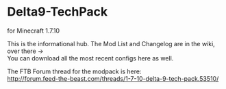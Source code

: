 # Delta9-TechPack
for Minecraft 1.7.10

This is the informational hub. The Mod List and Changelog are in the wiki, over there ->  
You can download all the most recent configs here as well.

The FTB Forum thread for the modpack is here:  
http://forum.feed-the-beast.com/threads/1-7-10-delta-9-tech-pack.53510/
